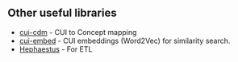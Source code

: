 ## Other useful libraries

* [cui-cdm](https://github.com/E-Health/cui-cdm) - CUI to Concept mapping
* [cui-embed](https://github.com/dermatologist/cui-embed) - CUI embeddings (Word2Vec) for similarity search.
* [Hephaestus](https://github.com/dermatologist/hephaestus) - For ETL
